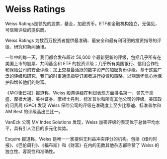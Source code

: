 # Weiss Ratings

Weiss Ratings是领先的股票，基金，加密货币，ETF和金融机构独立，无偏见，可信赖评级的提供商。

Weiss Ratings 为数百万投资者提供最准确、最安全和最有利可图的投资指导的评级、研究和新闻通讯。

一年中的每一天，我们都会发布超过 56,000 个最新更新的评级，包括几乎所有在美国上市的股票、共同基金和 ETF 的投资评级；几乎所有美国银行、信用合作社和保险公司的安全评级；加上交易最活跃的数字资产的加密货币评级。基于这些广泛的评级和研究，我们的时事通讯指导订阅者进行投资和策略，以期满怀信心地保护和增长他们的财富。 

《华尔街日报》报道称，Weiss 股票评级在利润表现方面排名第一，领先于高盛、摩根大通、美林证券、摩根士丹利、标准普尔和所有其他公司的评级。美国政府问责局 (GAO) 发现 Weiss 保险公司的评级在准确度上至少比穆迪、标准普尔和 AM Best 的评级高出三比一。

VanEck 公司 MV Index Solutions 发现，Weiss 加密评级的表现优于总体平均水平，具有引人注目的多元化优势。

Esquire 报道称，Weiss 是唯一一家提供无利益冲突评分的机构。包括《纽约时报》、《巴伦周刊》、《福布斯》和《财富》在内的无数其他杂志都称赞了 Weiss 的独立性、客观性和准确性。

